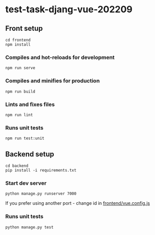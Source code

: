 # test-task-djang-vue-202209

## Front setup
```
cd frontend
npm install
```

### Compiles and hot-reloads for development
```
npm run serve
```

### Compiles and minifies for production
```
npm run build
```

### Lints and fixes files
```
npm run lint
```

### Runs unit tests
```
npm run test:unit
```
## Backend setup
```
cd backend
pip install -i requirements.txt 
```
### Start dev server
```
python manage.py runserver 7000
```
If you prefer using another port - change id in 
[frontend/vue.config.js](frontend/vue.config.js)

### Runs unit tests
```
python manage.py test
```
